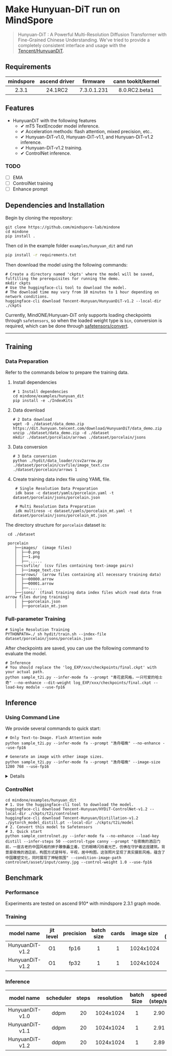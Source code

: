 <!-- ## **HunyuanDiT** -->

# Make Hunyuan-DiT run on MindSpore

> Hunyuan-DiT : A Powerful Multi-Resolution Diffusion Transformer with Fine-Grained Chinese Understanding.
> We've tried to provide a completely consistent interface and usage with the [Tencent/HunyuanDiT](https://github.com/Tencent/HunyuanDiT).

## Requirements

| mindspore | ascend driver | firmware | cann tookit/kernel |
| :---:       |   :---:        | :---:      | :---:      |
| 2.3.1     |  24.1RC2      |7.3.0.1.231|   8.0.RC2.beta1   |

## Features

- HunyuanDiT with the following features
  - ✔ mT5 TextEncoder model inference.
  - ✔ Acceleration methods: flash attention, mixed precision, etc..
  - ✔ Hunyuan-DiT-v1.0, Hunyuan-DiT-v1.1, and Hunyuan-DiT-v1.2 inference.
  - ✔ Hunyuan-DiT-v1.2 training.
  - ✔ ControlNet inference.

### TODO
* [ ] EMA
* [ ] ControlNet training
* [ ] Enhance prompt

## Dependencies and Installation

Begin by cloning the repository:
```shell
git clone https://github.com/mindspore-lab/mindone
cd mindone
pip install .
```

Then cd in the example folder `examples/hunyuan_dit` and run
```bash
pip install -r requirements.txt
```

Then download the model using the following commands:

```shell
# Create a directory named 'ckpts' where the model will be saved, fulfilling the prerequisites for running the demo.
mkdir ckpts
# Use the huggingface-cli tool to download the model.
# The download time may vary from 10 minutes to 1 hour depending on network conditions.
huggingface-cli download Tencent-Hunyuan/HunyuanDiT-v1.2 --local-dir ./ckpts
```

Currently, MindONE/Hunyuan-DiT only supports loading checkpoints through `safetensors`, so when the loaded weight type is `bin`, conversion is  required, which can be done through [safetensors/convert](https://huggingface.co/spaces/safetensors/convert).

---

## Training

### Data Preparation

  Refer to the commands below to prepare the training data.

  1. Install dependencies
      ```shell
      # 1 Install dependencies
      cd mindone/examples/hunyuan_dit
      pip install -e ./IndexKits
     ```
  2. Data download
     ```shell
     # 2 Data download
     wget -O ./dataset/data_demo.zip https://dit.hunyuan.tencent.com/download/HunyuanDiT/data_demo.zip
     unzip ./dataset/data_demo.zip -d ./dataset
     mkdir ./dataset/porcelain/arrows ./dataset/porcelain/jsons
     ```
  3. Data conversion
     ```shell  
     # 3 Data conversion
     python ./hydit/data_loader/csv2arrow.py ./dataset/porcelain/csvfile/image_text.csv ./dataset/porcelain/arrows 1
     ```

  4. Create training data index file using YAML file.

     ```shell
      # Single Resolution Data Preparation
      idk base -c dataset/yamls/porcelain.yaml -t dataset/porcelain/jsons/porcelain.json

      # Multi Resolution Data Preparation  
      idk multireso -c dataset/yamls/porcelain_mt.yaml -t dataset/porcelain/jsons/porcelain_mt.json
      ```

  The directory structure for `porcelain` dataset is:

  ```shell
   cd ./dataset

   porcelain
      ├──images/  (image files)
      │  ├──0.png
      │  ├──1.png
      │  ├──......
      ├──csvfile/  (csv files containing text-image pairs)
      │  ├──image_text.csv
      ├──arrows/  (arrow files containing all necessary training data)
      │  ├──00000.arrow
      │  ├──00001.arrow
      │  ├──......
      ├──jsons/  (final training data index files which read data from arrow files during training)
      │  ├──porcelain.json
      │  ├──porcelain_mt.json
   ```

### Full-parameter Training
  ```shell
  # Single Resolution Training
  PYTHONPATH=./ sh hydit/train.sh --index-file dataset/porcelain/jsons/porcelain.json
  ```

  After checkpoints are saved, you can use the following command to evaluate the model.
  ```shell
  # Inference
  # You should replace the 'log_EXP/xxx/checkpoints/final.ckpt' with your actual path.
  python sample_t2i.py --infer-mode fa --prompt "青花瓷风格，一只可爱的哈士奇" --no-enhance --dit-weight log_EXP/xxx/checkpoints/final.ckpt --load-key module --use-fp16
  ```

## Inference

### Using Command Line

We provide several commands to quick start:

```shell
# Only Text-to-Image. Flash Attention mode
python sample_t2i.py --infer-mode fa --prompt "渔舟唱晚" --no-enhance --use-fp16

# Generate an image with other image sizes.
python sample_t2i.py --infer-mode fa --prompt "渔舟唱晚" --image-size 1280 768 --use-fp16
```
<details onclose>
More example prompts can be found in [example_prompts.txt](example_prompts.txt)

### Using Previous versions

* **Hunyuan-DiT <= v1.1**

```shell
# ============================== v1.1 ==============================
# Download the model
huggingface-cli download Tencent-Hunyuan/HunyuanDiT-v1.1 --local-dir ./HunyuanDiT-v1.1
# Inference with the model
python sample_t2i.py --infer-mode fa --prompt "渔舟唱晚" --model-root ./HunyuanDiT-v1.1 --use-style-cond --size-cond 1024 1024 --beta-end 0.03 --use-fp16

# ============================== v1.0 ==============================
# Download the model
huggingface-cli download Tencent-Hunyuan/HunyuanDiT --local-dir ./HunyuanDiT-v1.0
# Inference with the model
python sample_t2i.py --infer-mode fa --prompt "渔舟唱晚" --model-root ./HunyuanDiT-v1.0 --use-style-cond --size-cond 1024 1024 --beta-end 0.03 --use-fp16
```
</details>

### ControlNet

```shell
cd mindone/examples/hunyuan_dit
# 1. Use the huggingface-cli tool to download the model.
huggingface-cli download Tencent-Hunyuan/HYDiT-ControlNet-v1.2 --local-dir ./ckpts/t2i/controlnet
huggingface-cli download Tencent-Hunyuan/Distillation-v1.2 ./pytorch_model_distill.pt --local-dir ./ckpts/t2i/model
# 2. Convert this model to Safetensors
# 3. Quick start
python sample_controlnet.py --infer-mode fa --no-enhance --load-key distill --infer-steps 50 --control-type canny --prompt "在夜晚的酒店门前，一座古老的中国风格的狮子雕像矗立着，它的眼睛闪烁着光芒，仿佛在守护着这座建筑。背景是夜晚的酒店前，构图方式是特写，平视，居中构图。这张照片呈现了真实摄影风格，蕴含了中国雕塑文化，同时展现了神秘氛围" --condition-image-path controlnet/asset/input/canny.jpg --control-weight 1.0 --use-fp16
```


## Benchmark

### Performance

Experiments are tested on ascend 910* with mindspore 2.3.1 graph mode.

### Training
| model name   |jit level| precision|batch size |cards | image size  | speed (step/s) |
|:---:|:---:|:---:|:---:|:---:|:---:|:---:|
|HunyuanDiT-v1.2|O1|fp16|1|1|1024x1024|0.62|
|HunyuanDiT-v1.2|O1|fp32|1|1|1024x1024|0.45|

### Inference

| model name| scheduler | steps | resolution   | batch Size | speed (step/s) |  
|:---------------:|:-----------:|:-------:|:--------------:|:------------:|:----------------:|
|HunyuanDiT-v1.0|ddpm|20|1024x1024|1|2.90|
|HunyuanDiT-v1.1|ddpm|20|1024x1024|1|2.91|
|HunyuanDiT-v1.2|ddpm|20|1024x1024|1|2.89|
